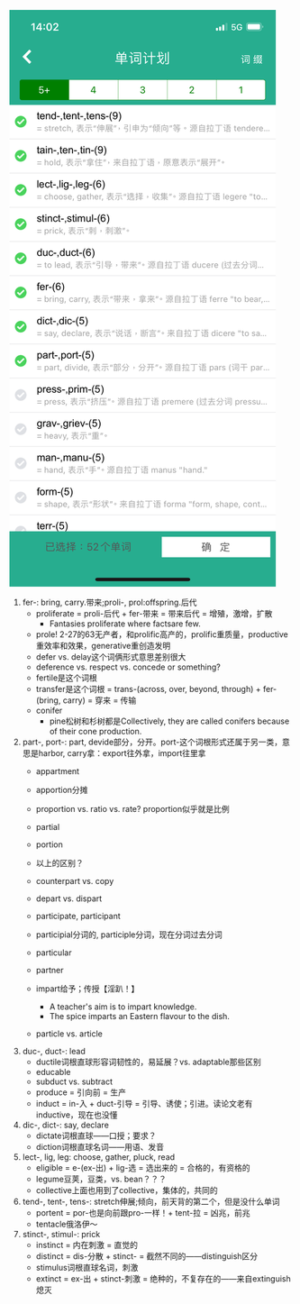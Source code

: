 ![背了俩周没劲儿了](/assets/IMG_5247.PNG)

1. fer-: bring, carry.带来;proli-, prol:offspring.后代
    - proliferate = proli-后代 + fer-带来 = 带来后代 = 增殖，激增，扩散
        - Fantasies proliferate where factsare few.
    - prole! 2-27的63无产者，和prolific高产的，prolific重质量，productive重效率和效果，generative重创造发明
    - defer vs. delay这个词俩形式意思差别很大
    - deference vs. respect 
    vs. concede or something?
    - fertile是这个词根
    - transfer是这个词根 = trans-(across, over, beyond, through) + fer-(bring, carry) = 穿来 = 传输
    - conifer
        - pine松树和杉树都是Collectively, they are called conifers because of their cone production.
2. part-, port-: part, devide部分，分开。port-这个词根形式还属于另一类，意思是harbor, carry拿：export往外拿，import往里拿
    - appartment

    - apportion分摊
    - proportion vs. ratio vs. rate? proportion似乎就是比例
    - partial
    - portion
    - 以上的区别？

    - counterpart vs. copy
    - depart vs. dispart
    - participate, participant
    - participial分词的, participle分词，现在分词过去分词
    - particular
    - partner
    - impart给予；传授【淫趴！】
        - A teacher's aim is to impart knowledge.
        - The spice imparts an Eastern flavour to the dish.
    - particle vs. article
3. duc-, duct-: lead
    - ductile词根直球形容词韧性的，易延展？vs. adaptable那些区别
    - educable
    - subduct vs. subtract
    - produce = 引向前 = 生产
    - induct = in-入 + duct-引导 = 引导、诱使；引进。读论文老有inductive，现在也没懂
4. dic-, dict-: say, declare
    - dictate词根直球——口授；要求？
    - diction词根直球名词——用语、发音
5. lect-, lig, leg: choose, gather, pluck, read
    - eligible = e-(ex-出) + lig-选 = 选出来的 = 合格的，有资格的
    - legume豆荚，豆类，vs. bean？？？
    - collective上面也用到了collective，集体的，共同的
6. tend-, tent-, tens-: stretch伸展;倾向，前天背的第二个，但是没什么单词
    - portent = por-也是向前跟pro-一样！+ tent-拉 = 凶兆，前兆
    - tentacle俄洛伊～
7. stinct-, stimul-: prick
    - instinct = 内在刺激 = 直觉的
    - distinct = dis-分散 + stinct- = 截然不同的——distinguish区分
    - stimulus词根直球名词，刺激
    - extinct = ex-出 + stinct-刺激 = 绝种的，不复存在的——来自extinguish熄灭